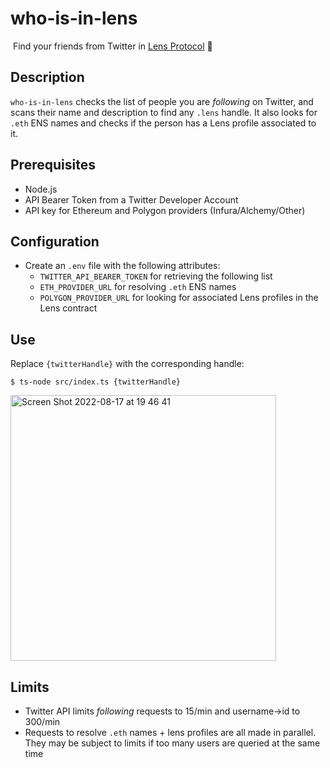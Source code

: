 # who-is-in-lens

​
Find your friends from Twitter in [Lens Protocol](https://lens.xyz/) 🍃

## Description

`who-is-in-lens` checks the list of people you are _following_ on Twitter, and scans their name and description to find any `.lens` handle. It also looks for `.eth` ENS names and checks if the person has a Lens profile associated to it.

## Prerequisites

- Node.js
- API Bearer Token from a Twitter Developer Account
- API key for Ethereum and Polygon providers (Infura/Alchemy/Other)

## Configuration

- Create an `.env` file with the following attributes:
  - `TWITTER_API_BEARER_TOKEN` for retrieving the following list
  - `ETH_PROVIDER_URL` for resolving `.eth` ENS names
  - `POLYGON_PROVIDER_URL` for looking for associated Lens profiles in the Lens contract

## Use

Replace `{twitterHandle}` with the corresponding handle:

```
$ ts-node src/index.ts {twitterHandle}
```

<img width="425" alt="Screen Shot 2022-08-17 at 19 46 41" src="https://user-images.githubusercontent.com/12957692/185256807-7f75ed1b-eb00-4543-bda3-793d7645c207.png">

## Limits

- Twitter API limits *following* requests to 15/min and username->id to 300/min
- Requests to resolve `.eth` names + lens profiles are all made in parallel. They may be subject to limits if too many users are queried at the same time
